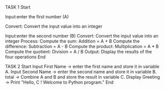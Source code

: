 TASK 1
Start

Input:enter the first number (A)

Convert: Convert the input value into an integer

Input:enter the second number (B)
Convert: Convert the input value into an integer
Process:
Compute the sum: Addition = A + B
Compute the difference: Subtraction = A - B
Compute the product: Multiplication = A * B
Compute the quotient: Division = A / B
Output: Display the results of the four operations
End

TASK 2
Start
Input First Name → enter the first name and store it in variable A.
Input Second Name → enter the second name and store it in variable B.
total → Combine A and B and store the result in variable C.
Display Greeting → Print "Hello, C ! Welcome to Python program."
End
